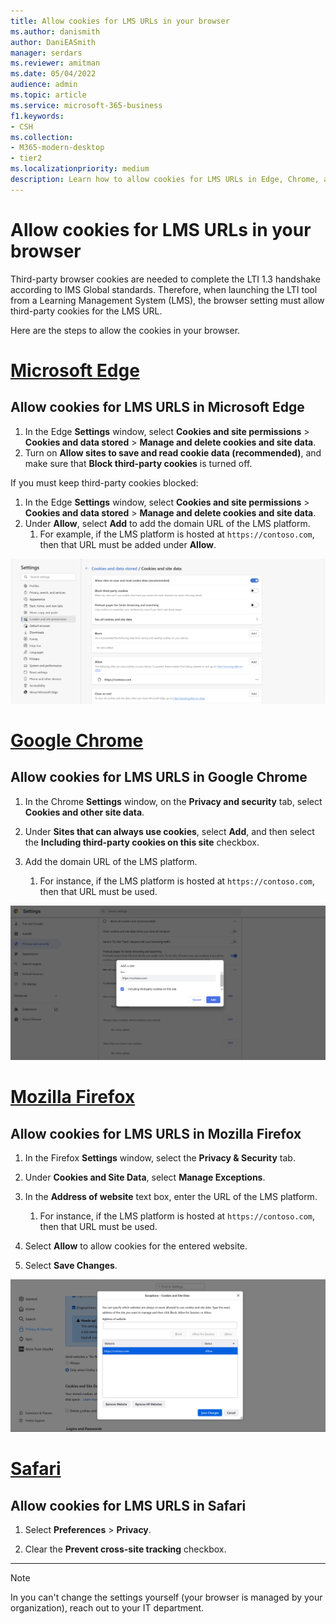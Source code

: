 ```yaml
---
title: Allow cookies for LMS URLs in your browser
ms.author: danismith
author: DaniEASmith
manager: serdars
ms.reviewer: amitman 
ms.date: 05/04/2022
audience: admin
ms.topic: article
ms.service: microsoft-365-business
f1.keywords:
- CSH
ms.collection: 
- M365-modern-desktop
- tier2
ms.localizationpriority: medium
description: Learn how to allow cookies for LMS URLs in Edge, Chrome, and Firefox, and Safari browsers.
---
```


# Allow cookies for LMS URLs in your browser

Third-party browser cookies are needed to complete the LTI 1.3 handshake according to IMS Global standards. Therefore, when launching the LTI tool from a Learning Management System (LMS), the browser setting must allow third-party cookies for the LMS URL.

Here are the steps to allow the cookies in your browser.

# [Microsoft Edge](#tab/edge)

## Allow cookies for LMS URLS in Microsoft Edge

1. In the Edge **Settings** window, select **Cookies and site permissions** > **Cookies and data stored** > **Manage and delete cookies and site data**.
2. Turn on **Allow sites to save and read cookie data (recommended)**, and make sure that **Block third-party cookies** is turned off.

If you must keep third-party cookies blocked:

1. In the Edge **Settings** window, select **Cookies and site permissions** > **Cookies and data stored** > **Manage and delete cookies and site data**.
2. Under **Allow**, select **Add** to add the domain URL of the LMS platform.
   1. For example, if the LMS platform is hosted at `https://contoso.com`, then that URL must be added under **Allow**.

![Screenshot of Microsoft Edge cookie settings page](media/edge-cookies.png)

# [Google Chrome](#tab/chrome)

## Allow cookies for LMS URLS in Google Chrome

1. In the Chrome **Settings** window, on the **Privacy and security** tab, select **Cookies and other site data**.

2. Under **Sites that can always use cookies**, select **Add**, and then select the **Including third-party cookies on this site** checkbox.

3. Add the domain URL of the LMS platform.
   1. For instance, if the LMS platform is hosted at `https://contoso.com`, then that URL must be used.

![Screenshot of Google Chrome cookie settings page](media/chrome-cookies.png)

# [Mozilla Firefox](#tab/firefox)

## Allow cookies for LMS URLS in Mozilla Firefox

1. In the Firefox **Settings** window, select the **Privacy & Security** tab.

2. Under **Cookies and Site Data**, select **Manage Exceptions**.

3. In the **Address of website** text box, enter the URL of the LMS platform.
   1. For instance, if the LMS platform is hosted at `https://contoso.com`, then that URL must be used.

4. Select **Allow** to allow cookies for the entered website.

5. Select **Save Changes**.

![Screenshot of Mozilla Firefox cookie settings page](media/firefox-cookies.png)

# [Safari](#tab/safari)

## Allow cookies for LMS URLS in Safari

1. Select **Preferences** > **Privacy**.

2. Clear the **Prevent cross-site tracking** checkbox.

---

> [!NOTE]
> In you can't change the settings yourself (your browser is managed by your organization), reach out to your IT department.
